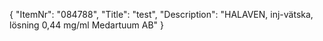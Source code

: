 {
  "ItemNr": "084788",
  "Title": "test",
  "Description": "HALAVEN, inj-vätska, lösning 0,44 mg/ml Medartuum AB"
}